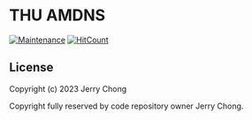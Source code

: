 # THU AMDNS

[![Maintenance](https://img.shields.io/badge/Maintained%3F-yes-green.svg)](https://github.com/jerrychong25/thu-amdms/graphs/commit-activity)
[![HitCount](http://hits.dwyl.com/jerrychong25/thu-amdms.svg)](http://hits.dwyl.com/jerrychong25/thu-amdms)

## License

Copyright (c) 2023 Jerry Chong

Copyright fully reserved by code repository owner Jerry Chong.